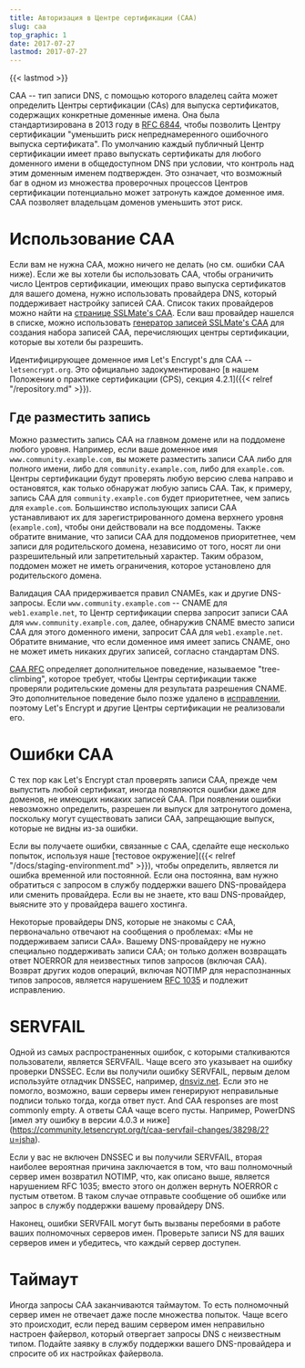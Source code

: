 ```yaml
---
title: Авторизация в Центре сертификации (CAA)
slug: caa
top_graphic: 1
date: 2017-07-27
lastmod: 2017-07-27
---
```


{{< lastmod >}}

CAA -- тип записи DNS, с помощью которого владелец сайта может определить 
Центры сертификации (CAs) для выпуска сертификатов, содержащих 
конкретные доменные имена. Она была стандартизирована в 2013 году в 
[RFC 6844](https://tools.ietf.org/html/rfc6844), чтобы позволить Центру 
сертификации "уменьшить риск непреднамеренного ошибочного выпуска сертификата". 
По умолчанию каждый публичный Центр сертификации имеет право выпускать 
сертификаты для любого доменного имени в общедоступном DNS при условии, 
что контроль над этим доменным именем подтвержден. Это означает, что 
возможный баг в одном из множества проверочных процессов 
Центров сертификации потенциально может затронуть каждое доменное 
имя. CAA позволяет владельцам доменов уменьшить этот риск.

# Использование CAA

Если вам не нужна CAA, можно ничего не делать (но см. ошибки
CAA ниже). Если же вы хотели бы использовать CAA, чтобы ограничить число 
Центров сертификации, имеющих право выпуска сертификатов для 
вашего домена, нужно использовать провайдера DNS, который поддерживает 
настройку записей CAA. Список таких провайдеров можно найти на 
[странице SSLMate's CAA](https://sslmate.com/caa/support). Если ваш 
провайдер нашелся в списке, можно использовать 
[генератор записей SSLMate's CAA](https://sslmate.com/caa/) для создания
набора записей CAA, перечисляющих центры сертификации, которые вы хотели бы разрешить.

Идентифицирующее доменное имя Let's Encrypt's для CAA -- `letsencrypt.org`.
Это официально задокументировано [в нашем Положении о практике сертификации
(CPS), секция 4.2.1]({{< relref "/repository.md" >}}).

## Где разместить запись

Можно разместить запись CAA на главном домене или на поддомене любого уровня.
Например, если ваше доменное имя `www.community.example.com`, вы можете 
разместить записи CAA либо для полного имени, либо для `community.example.com`, 
либо для `example.com`. Центры сертификации будут проверять любую версию 
слева направо и остановятся, как только обнаружат любую запись CAA.
Так, к примеру, запись CAA для `community.example.com` будет приоритетнее, 
чем запись для `example.com`. Большинство использующих записи CAA 
устанавливают их для зарегистрированного домена верхнего уровня (`example.com`), 
чтобы они действовали на все поддомены. Также обратите внимание, что 
записи CAA для поддоменов приоритетнее, чем записи для родительского домена, 
независимо от того, носят ли они разрешительный или запретительный характер. 
Таким образом, поддомен может не иметь ограничения, которое установлено 
для родительского домена.

Валидация CAA придерживается правил CNAMEs, как и другие DNS-запросы. Если 
`www.community.example.com` -- CNAME для `web1.example.net`, то Центр 
сертификации сперва запросит записи CAA для `www.community.example.com`, 
далее, обнаружив CNAME вместо записи CAA для этого доменного имени, 
запросит CAA для `web1.example.net`. Обратите внимание, что если доменное 
имя имеет запись CNAME, оно не может иметь никаких других записей, 
согласно стандартам DNS.

[CAA RFC](https://tools.ietf.org/html/rfc6844) определяет дополнительное
поведение, называемое "tree-climbing", которое требует, чтобы Центры 
сертификации также проверяли родительские домены
для результата разрешения CNAME. Это дополнительное поведение было позже
удалено в [исправлении](https://www.rfc-editor.org/errata/eid5065), поэтому 
Let's Encrypt и другие Центры сертификации не реализовали его.

# Ошибки CAA

С тех пор как Let's Encrypt стал проверять записи CAA, прежде чем выпустить 
любой сертификат, иногда появляются ошибки даже для доменов, не имеющих 
никаких записей CAA. При появлении ошибки невозможно определить, разрешен ли 
выпуск для затронутого домена, поскольку могут существовать записи CAA, 
запрещающие выпуск, которые не видны из-за ошибки. 

Если вы получаете ошибки, связанные с CAA, сделайте еще несколько попыток, 
используя наше [тестовое окружение]({{< relref "/docs/staging-environment.md" >}}), 
чтобы определить, является ли ошибка временной или постоянной. Если она постоянна, 
вам нужно обратиться с запросом в службу поддержки вашего DNS-провайдера или 
сменить провайдера. Если вы не знаете, кто ваш DNS-провайдер, выясните это у 
провайдера вашего хостинга.

Некоторые провайдеры DNS, которые не знакомы с CAA, первоначально отвечают 
на сообщения о проблемах: «Мы не поддерживаем записи CAA». Вашему DNS-провайдеру 
не нужно специально поддерживать записи CAA; он только должен возвращать ответ 
NOERROR для неизвестных типов запросов (включая CAA). Возврат других кодов операций, 
включая NOTIMP для нераспознанных типов запросов, является нарушением [RFC
1035](https://tools.ietf.org/html/rfc1035) и подлежит исправлению.

# SERVFAIL

Одной из самых распространенных ошибок, с которыми сталкиваются пользователи, 
является SERVFAIL. Чаще всего это указывает на ошибку проверки DNSSEC. Если вы 
получили ошибку SERVFAIL, первым делом используйте отладчик DNSSEC, например, 
[dnsviz.net](http://dnsviz.net/). Если это не помогло, возможно, ваши серверы 
имен генерируют неправильные подписи только тогда, когда ответ пуст. And
CAA responses are most commonly empty.  А ответы CAA чаще всего пусты. Например, 
PowerDNS [имел эту ошибку в версии 4.0.3 и ниже]
(https://community.letsencrypt.org/t/caa-servfail-changes/38298/2?u=jsha).

Если у вас не включен DNSSEC и вы получили SERVFAIL, вторая наиболее вероятная причина 
заключается в том, что ваш полномочный сервер имен возвратил NOTIMP, что, 
как описано выше, является нарушением RFC 1035; вместо этого он должен 
вернуть NOERROR с пустым ответом. В таком случае отправьте сообщение об 
ошибке или запрос в службу поддержки вашему провайдеру DNS.

Наконец, ошибки SERVFAIL могут быть вызваны перебоями в работе ваших полномочных 
серверов имен. Проверьте записи NS для ваших серверов имен и убедитесь, 
что каждый сервер доступен.

# Таймаут

Иногда запросы CAA заканчиваются таймаутом. То есть полномочный сервер имен 
не отвечает даже после множества попыток. Чаще всего это
происходит, если перед вашим сервером имен неправильно настроен файервол, 
который отвергает запросы DNS с неизвестным типом. Подайте заявку в службу 
поддержки вашего DNS-провайдера и спросите об их настройках файервола.
